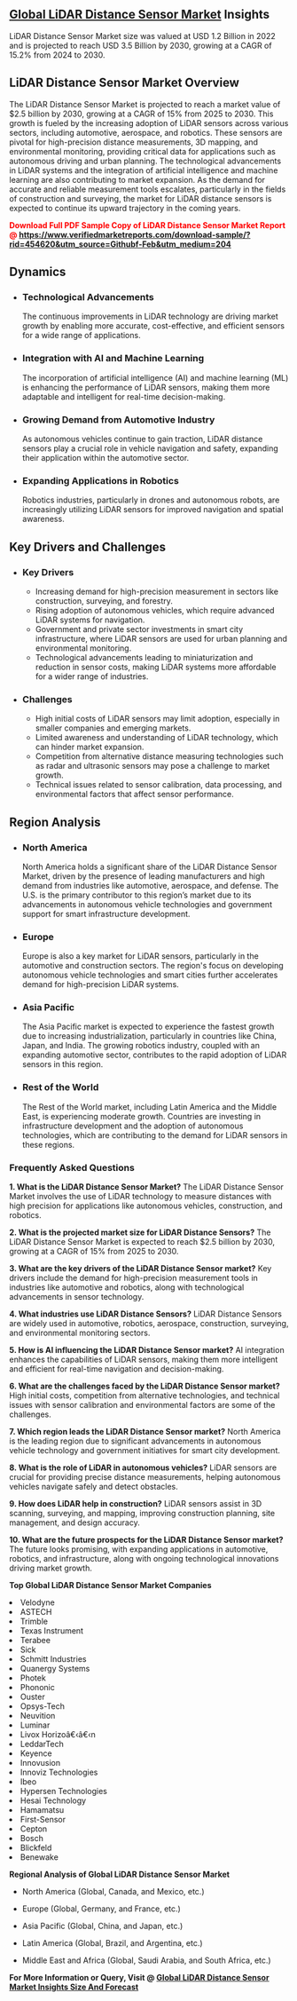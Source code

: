 <h2><a href="https://www.verifiedmarketreports.com/download-sample/?rid=454620&amp;utm_source=Githubf&amp;utm_medium=204" target="_blank">Global LiDAR Distance Sensor Market</a> Insights</h2><p>LiDAR Distance Sensor Market size was valued at USD 1.2 Billion in 2022 and is projected to reach USD 3.5 Billion by 2030, growing at a CAGR of 15.2% from 2024 to 2030.</p><p> <h2>LiDAR Distance Sensor Market Overview</h2> <p>The LiDAR Distance Sensor Market is projected to reach a market value of $2.5 billion by 2030, growing at a CAGR of 15% from 2025 to 2030. This growth is fueled by the increasing adoption of LiDAR sensors across various sectors, including automotive, aerospace, and robotics. These sensors are pivotal for high-precision distance measurements, 3D mapping, and environmental monitoring, providing critical data for applications such as autonomous driving and urban planning. The technological advancements in LiDAR systems and the integration of artificial intelligence and machine learning are also contributing to market expansion. As the demand for accurate and reliable measurement tools escalates, particularly in the fields of construction and surveying, the market for LiDAR distance sensors is expected to continue its upward trajectory in the coming years.</p> <p><b><p><span class=""><span style="color: #ff0000;"><strong>Download Full PDF Sample Copy of LiDAR Distance Sensor Market Report</strong> @ </span><a href="https://www.verifiedmarketreports.com/download-sample/?rid=454620&amp;utm_source=Githubf-Feb&amp;utm_medium=204" target="_blank">https://www.verifiedmarketreports.com/download-sample/?rid=454620&amp;utm_source=Githubf-Feb&amp;utm_medium=204</a></span></p></b></p> <h2>Dynamics</h2> <ul> <li><h3>Technological Advancements</h3> The continuous improvements in LiDAR technology are driving market growth by enabling more accurate, cost-effective, and efficient sensors for a wide range of applications.</li> <li><h3>Integration with AI and Machine Learning</h3> The incorporation of artificial intelligence (AI) and machine learning (ML) is enhancing the performance of LiDAR sensors, making them more adaptable and intelligent for real-time decision-making.</li> <li><h3>Growing Demand from Automotive Industry</h3> As autonomous vehicles continue to gain traction, LiDAR distance sensors play a crucial role in vehicle navigation and safety, expanding their application within the automotive sector.</li> <li><h3>Expanding Applications in Robotics</h3> Robotics industries, particularly in drones and autonomous robots, are increasingly utilizing LiDAR sensors for improved navigation and spatial awareness.</li> </ul> <h2>Key Drivers and Challenges</h2> <ul> <li><h3>Key Drivers</h3> <ul> <li>Increasing demand for high-precision measurement in sectors like construction, surveying, and forestry.</li> <li>Rising adoption of autonomous vehicles, which require advanced LiDAR systems for navigation.</li> <li>Government and private sector investments in smart city infrastructure, where LiDAR sensors are used for urban planning and environmental monitoring.</li> <li>Technological advancements leading to miniaturization and reduction in sensor costs, making LiDAR systems more affordable for a wider range of industries.</li> </ul> </li> <li><h3>Challenges</h3> <ul> <li>High initial costs of LiDAR sensors may limit adoption, especially in smaller companies and emerging markets.</li> <li>Limited awareness and understanding of LiDAR technology, which can hinder market expansion.</li> <li>Competition from alternative distance measuring technologies such as radar and ultrasonic sensors may pose a challenge to market growth.</li> <li>Technical issues related to sensor calibration, data processing, and environmental factors that affect sensor performance.</li> </ul> </li> </ul> <h2>Region Analysis</h2> <ul> <li><h3>North America</h3> North America holds a significant share of the LiDAR Distance Sensor Market, driven by the presence of leading manufacturers and high demand from industries like automotive, aerospace, and defense. The U.S. is the primary contributor to this region’s market due to its advancements in autonomous vehicle technologies and government support for smart infrastructure development.</li> <li><h3>Europe</h3> Europe is also a key market for LiDAR sensors, particularly in the automotive and construction sectors. The region's focus on developing autonomous vehicle technologies and smart cities further accelerates demand for high-precision LiDAR systems.</li> <li><h3>Asia Pacific</h3> The Asia Pacific market is expected to experience the fastest growth due to increasing industrialization, particularly in countries like China, Japan, and India. The growing robotics industry, coupled with an expanding automotive sector, contributes to the rapid adoption of LiDAR sensors in this region.</li> <li><h3>Rest of the World</h3> The Rest of the World market, including Latin America and the Middle East, is experiencing moderate growth. Countries are investing in infrastructure development and the adoption of autonomous technologies, which are contributing to the demand for LiDAR sensors in these regions.</li> </ul> <h3>Frequently Asked Questions</h3> <p><b>1. What is the LiDAR Distance Sensor Market?</b> The LiDAR Distance Sensor Market involves the use of LiDAR technology to measure distances with high precision for applications like autonomous vehicles, construction, and robotics.</p> <p><b>2. What is the projected market size for LiDAR Distance Sensors?</b> The LiDAR Distance Sensor Market is expected to reach $2.5 billion by 2030, growing at a CAGR of 15% from 2025 to 2030.</p> <p><b>3. What are the key drivers of the LiDAR Distance Sensor market?</b> Key drivers include the demand for high-precision measurement tools in industries like automotive and robotics, along with technological advancements in sensor technology.</p> <p><b>4. What industries use LiDAR Distance Sensors?</b> LiDAR Distance Sensors are widely used in automotive, robotics, aerospace, construction, surveying, and environmental monitoring sectors.</p> <p><b>5. How is AI influencing the LiDAR Distance Sensor market?</b> AI integration enhances the capabilities of LiDAR sensors, making them more intelligent and efficient for real-time navigation and decision-making.</p> <p><b>6. What are the challenges faced by the LiDAR Distance Sensor market?</b> High initial costs, competition from alternative technologies, and technical issues with sensor calibration and environmental factors are some of the challenges.</p> <p><b>7. Which region leads the LiDAR Distance Sensor market?</b> North America is the leading region due to significant advancements in autonomous vehicle technology and government initiatives for smart city development.</p> <p><b>8. What is the role of LiDAR in autonomous vehicles?</b> LiDAR sensors are crucial for providing precise distance measurements, helping autonomous vehicles navigate safely and detect obstacles.</p> <p><b>9. How does LiDAR help in construction?</b> LiDAR sensors assist in 3D scanning, surveying, and mapping, improving construction planning, site management, and design accuracy.</p> <p><b>10. What are the future prospects for the LiDAR Distance Sensor market?</b> The future looks promising, with expanding applications in automotive, robotics, and infrastructure, along with ongoing technological innovations driving market growth.</p> </p><p><strong>Top Global LiDAR Distance Sensor Market Companies</strong></p><div data-test-id=""><p><li>Velodyne</li><li> ASTECH</li><li> Trimble</li><li> Texas Instrument</li><li> Terabee</li><li> Sick</li><li> Schmitt Industries</li><li> Quanergy Systems</li><li> Photek</li><li> Phononic</li><li> Ouster</li><li> Opsys-Tech</li><li> Neuvition</li><li> Luminar</li><li> Livox Horizoâ€‹â€‹n</li><li> LeddarTech</li><li> Keyence</li><li> Innovusion</li><li> Innoviz Technologies</li><li> Ibeo</li><li> Hypersen Technologies</li><li> Hesai Technology</li><li> Hamamatsu</li><li> First-Sensor</li><li> Cepton</li><li> Bosch</li><li> Blickfeld</li><li> Benewake</li></p><div><strong>Regional Analysis of&nbsp;Global LiDAR Distance Sensor Market</strong></div><ul><li dir="ltr"><p dir="ltr">North America&nbsp;(Global, Canada, and Mexico, etc.)</p></li><li dir="ltr"><p dir="ltr">Europe (Global, Germany, and France, etc.)</p></li><li dir="ltr"><p dir="ltr">Asia Pacific&nbsp;(Global, China, and Japan, etc.)</p></li><li dir="ltr"><p dir="ltr">Latin America&nbsp;(Global, Brazil, and Argentina, etc.)</p></li><li dir="ltr">Middle East and Africa&nbsp;(Global, Saudi Arabia, and South Africa, etc.)</li></ul><p><strong>For More Information or Query, Visit @&nbsp;</strong><strong><a href="https://www.verifiedmarketreports.com/product/lidar-distance-sensor-market/?utm_source=Githubf&amp;utm_medium=204" target="_blank">Global LiDAR Distance Sensor Market Insights Size And Forecast</a></strong></p></div>
